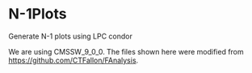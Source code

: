 # N-1Plots
Generate N-1 plots using LPC condor

We are using CMSSW_9_0_0. The files shown here were modified from https://github.com/CTFallon/FAnalysis.

